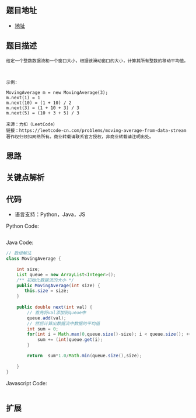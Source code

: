 ## 题目地址

- [地址](https://leetcode-cn.com/problems/moving-average-from-data-stream/)

## 题目描述

```
给定一个整数数据流和一个窗口大小，根据该滑动窗口的大小，计算其所有整数的移动平均值。

 

示例:

MovingAverage m = new MovingAverage(3);
m.next(1) = 1
m.next(10) = (1 + 10) / 2
m.next(3) = (1 + 10 + 3) / 3
m.next(5) = (10 + 3 + 5) / 3

来源：力扣（LeetCode）
链接：https://leetcode-cn.com/problems/moving-average-from-data-stream
著作权归领扣网络所有。商业转载请联系官方授权，非商业转载请注明出处。
```

## 思路


## 关键点解析



## 代码

- 语言支持：Python，Java，JS

Python Code:

```python

```

Java Code:

```java
// 数组解法
class MovingAverage {

    int size;
    List queue = new ArrayList<Integer>();
    /** 初始化数据流的大小 */
    public MovingAverage(int size) {
       this.size = size;
    }
    
    public double next(int val) {
        // 首先将val添加到queue中
        queue.add(val);
        // 然后计算出数据流中数据的平均值
        int sum = 0;
        for(int i = Math.max(0,queue.size()-size); i < queue.size(); ++i){
            sum += (int)queue.get(i);
        }

        return  sum*1.0/Math.min(queue.size(),size);
     
    }
}
```

Javascript Code:

```js

```

## 扩展
